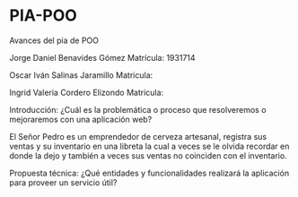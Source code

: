 # PIA-POO
Avances del pia de POO

Jorge Daniel Benavides Gómez Matrícula: 1931714

Oscar Iván Salinas Jaramillo Matricula:

Ingrid Valeria Cordero Elizondo Matricula:

Introducción: ¿Cuál es la problemática o proceso que resolveremos o mejoraremos con una aplicación web?

El Señor Pedro es un emprendedor de cerveza artesanal, registra sus ventas y su inventario en una libreta la cual a veces se le olvida recordar en donde la dejo y también a veces sus ventas no coinciden con el inventario.


Propuesta técnica: ¿Qué entidades y funcionalidades realizará la aplicación para proveer un servicio útil?

